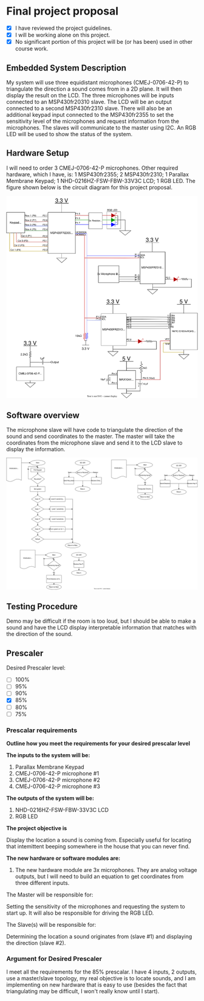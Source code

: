# Final project proposal

- [X] I have reviewed the project guidelines.
- [X] I will be working alone on this project.
- [X] No significant portion of this project will be (or has been) used in other course work.

## Embedded System Description

My system will use three equidistant microphones (CMEJ-0706-42-P) to triangulate the direction a sound comes from in a 2D plane. It will then display the result on the LCD. The three microphones will be inputs connected to an MSP430fr20310 slave. The LCD will be an output connected to a second MSP430fr2310 slave. There will also be an additional keypad input connected to the MSP430fr2355 to set the sensitivity level of the microphones and request information from the microphones. The slaves will communicate to the master using I2C. An RGB LED will be used to show the status of the system.

## Hardware Setup

I will need to order 3 CMEJ-0706-42-P microphones. Other required hardware, which I have, is: 1 MSP430fr2355; 2 MSP430fr2310; 1 Parallax Membrane Keypad; 1 NHD-0216HZ-FSW-FBW-33V3C LCD; 1 RGB LED. The figure shown below is the circuit diagram for this project proposal.

![CircuitDiagram-gabby](../assets/CircuitDiagram-gabby.svg)
## Software overview

The microphone slave will have code to triangulate the direction of the sound and send coordinates to the master. The master will take the coordinates from the microphone slave and send it to the LCD slave to display the information.

![FlowChart-gabby](../assets/FlowChart-gabby.svg)

## Testing Procedure

Demo may be difficult if the room is too loud, but I should be able to make a sound and have the LCD display interpretable information that matches with the direction of the sound.

## Prescaler

Desired Prescaler level: 

- [ ] 100%
- [ ] 95% 
- [ ] 90% 
- [X] 85% 
- [ ] 80% 
- [ ] 75% 

### Prescalar requirements 

**Outline how you meet the requirements for your desired prescalar level**

**The inputs to the system will be:**
1.  Parallax Membrane Keypad
2.  CMEJ-0706-42-P microphone #1
3.  CMEJ-0706-42-P microphone #2
4.  CMEJ-0706-42-P microphone #3

**The outputs of the system will be:**
1.  NHD-0216HZ-FSW-FBW-33V3C LCD
2.  RGB LED

**The project objective is**

Display the location a sound is coming from. Especially useful for locating that intemittent beeping somewhere in the house that you can never find.

**The new hardware or software modules are:**
1. The new hardware module are 3x microphones. They are analog voltage outputs, but I will need to build an equation to get coordinates from three different inputs.


The Master will be responsible for:

Setting the sensitivity of the microphones and requesting the system to start up. It will also be responsible for driving the RGB LED.

The Slave(s) will be responsible for:

Determining the location a sound originates from (slave #1) and displaying the direction (slave #2).


### Argument for Desired Prescaler

I meet all the requirements for the 85% prescalar. I have 4 inputs, 2 outputs, use a master/slave topology, my real objective is to locate sounds, and I am implementing on new hardware that is easy to use (besides the fact that triangulating may be difficult, I won't really know until I start).
